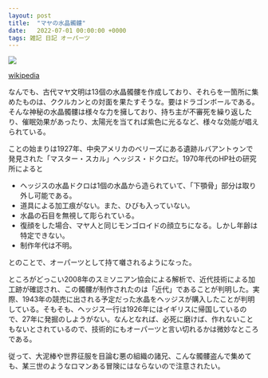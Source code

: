 ```yaml
---
layout: post
title:  "マヤの水晶髑髏"
date:   2022-07-01 00:00:00 +0000
tags: 雑記 日記 オーパーツ
---
```


![](https://upload.wikimedia.org/wikipedia/commons/6/6b/Crystal_skull.jpg)

[wikipedia](https://ja.wikipedia.org/wiki/%E6%B0%B4%E6%99%B6%E9%AB%91%E9%AB%8F)

なんでも、古代マヤ文明は13個の水晶髑髏を作成しており、それらを一箇所に集めたものは、ククルカンとの対面を果たすそうな。要はドラゴンボールである。そんな神秘の水晶髑髏は様々な力を擁しており、持ち主が不審死を繰り返したり、催眠効果があったり、太陽光を当てれば紫色に光るなど、様々な効能が唱えられている。

ことの始まりは1927年、中央アメリカのベリーズにある遺跡ルバアントゥンで発見された「マスター・スカル」ヘッジス・ドクロだ。1970年代のHP社の研究所によると

- ヘッジスの水晶ドクロは1個の水晶から造られていて、「下顎骨」部分は取り外し可能である。
- 道具による加工痕がない。また、ひびも入っていない。
- 水晶の石目を無視して彫られている。
- 復顔をした場合、マヤ人と同じモンゴロイドの顔立ちになる。しかし年齢は特定できない。
- 制作年代は不明。

とのことで、オーパーツとして持て囃されるようになった。

ところがどっこい2008年のスミソニアン協会による解析で、近代技術による加工跡が確認され、この髑髏が制作されたのは「近代」であることが判明した。実際、1943年の競売に出される予定だった水晶をヘッジスが購入したことが判明している。そもそも、ヘッジス一行は1926年にはイギリスに帰国しているので、27年に発掘のしようがない。なんとなれば、必死に磨けば、作れないこともないとされているので、技術的にもオーパーツと言い切れるかは微妙なところである。

従って、大泥棒や世界征服を目論む悪の組織の諸兄、こんな髑髏盗んで集めても、某三世のようなロマンある冒険にはならないので注意されたい。